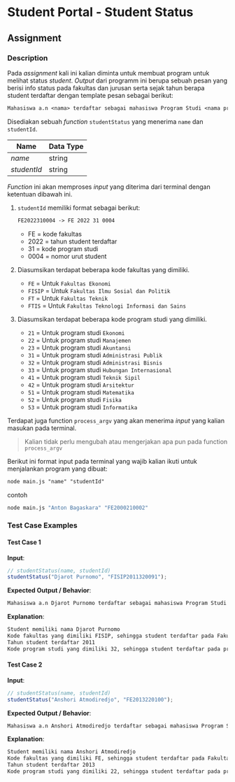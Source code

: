 # Student Portal - Student Status

## Assignment

### Description

Pada _assignment_ kali ini kalian diminta untuk membuat program untuk melihat status _student_. _Output_ dari programm ini berupa sebuah pesan yang berisi info status pada fakultas dan jurusan serta sejak tahun berapa student terdaftar dengan template pesan sebagai berikut:

```txt
Mahasiswa a.n <nama> terdaftar sebagai mahasiswa Program Studi <nama prodi> pada <nama fakultas> sejak tahun <tahun terdaftar>.
```

Disediakan sebuah _function_ `studentStatus` yang menerima `name` dan `studentId`.

| Name        | Data Type |
| ----------- | --------- |
| _name_      | string    |
| _studentId_ | string    |

_Function_ ini akan memproses _input_ yang diterima dari terminal dengan ketentuan dibawah ini.

1. `studentId` memiliki format sebagai berikut:

   ```txt
   FE2022310004 -> FE 2022 31 0004
   ```

   - FE = kode fakultas
   - 2022 = tahun student terdaftar
   - 31 = kode program studi
   - 0004 = nomor urut student

2. Diasumsikan terdapat beberapa kode fakultas yang dimiliki.

   - `FE` = Untuk `Fakultas Ekonomi`
   - `FISIP` = Untuk `Fakultas Ilmu Sosial dan Politik`
   - `FT` = Untuk `Fakultas Teknik`
   - `FTIS` = Untuk `Fakultas Teknologi Informasi dan Sains`

3. Diasumsikan terdapat beberapa kode program studi yang dimiliki.

   - `21` = Untuk program studi `Ekonomi`
   - `22` = Untuk program studi `Manajemen`
   - `23` = Untuk program studi `Akuntansi`
   - `31` = Untuk program studi `Administrasi Publik`
   - `32` = Untuk program studi `Administrasi Bisnis`
   - `33` = Untuk program studi `Hubungan Internasional`
   - `41` = Untuk program studi `Teknik Sipil`
   - `42` = Untuk program studi `Arsitektur`
   - `51` = Untuk program studi `Matematika`
   - `52` = Untuk program studi `Fisika`
   - `53` = Untuk program studi `Informatika`

Terdapat juga function `process_argv` yang akan menerima _input_ yang kalian masukan pada terminal.

> Kalian tidak perlu mengubah atau mengerjakan apa pun pada function `process_argv`

Berikut ini format input pada terminal yang wajib kalian ikuti untuk menjalankan program yang dibuat:

```txt
node main.js "name" "studentId"
```

contoh

```bash
node main.js "Anton Bagaskara" "FE2000210002"
```

### Test Case Examples

#### Test Case 1

**Input**:

```js
// studentStatus(name, studentId)
studentStatus("Djarot Purnomo", "FISIP2011320091");
```

**Expected Output / Behavior**:

```txt
Mahasiswa a.n Djarot Purnomo terdaftar sebagai mahasiswa Program Studi Administrasi Bisnis pada Fakultas Ilmu Sosial dan Politik sejak tahun 2011.
```

**Explanation**:

```txt
Student memiliki nama Djarot Purnomo
Kode fakultas yang dimiliki FISIP, sehingga student terdaftar pada Fakultas Ilmu Sosial dan Politik
Tahun student terdaftar 2011
Kode program studi yang dimiliki 32, sehingga student terdaftar pada program studi Administrasi Bisnis
```

#### Test Case 2

**Input**:

```js
// studentStatus(name, studentId)
studentStatus("Anshori Atmodiredjo", "FE2013220100");
```

**Expected Output / Behavior**:

```txt
Mahasiswa a.n Anshori Atmodiredjo terdaftar sebagai mahasiswa Program Studi Manajemen pada Fakultas Ekonomi sejak tahun 2013.
```

**Explanation**:

```txt
Student memiliki nama Anshori Atmodiredjo
Kode fakultas yang dimiliki FE, sehingga student terdaftar pada Fakultas Ekonomi
Tahun student terdaftar 2013
Kode program studi yang dimiliki 22, sehingga student terdaftar pada program studi Manajemen
```
